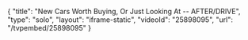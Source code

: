 {
    "title": "New Cars Worth Buying, Or Just Looking At -- AFTER\/DRIVE",
    "type": "solo",
    "layout": "iframe-static",
    "videoId": "25898095",
    "url": "\/tvpembed\/25898095"
}
